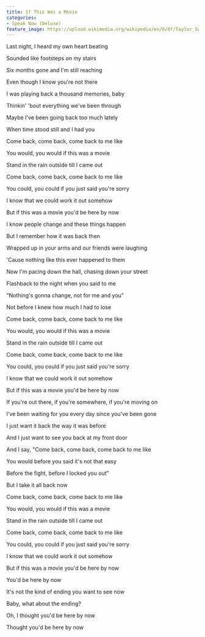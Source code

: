 ```yaml
---
title: If This Was a Movie
categories:
- Speak Now (Deluxe)
feature_image: https://upload.wikimedia.org/wikipedia/en/8/8f/Taylor_Swift_-_Speak_Now_cover.png
--- 
```

Last night, I heard my own heart beating

Sounded like footsteps on my stairs

Six months gone and I'm still reaching

Even though I know you're not there

I was playing back a thousand memories, baby

Thinkin' 'bout everything we've been through

Maybe I've been going back too much lately

When time stood still and I had you

Come back, come back, come back to me like

You would, you would if this was a movie

Stand in the rain outside till I came out

Come back, come back, come back to me like

You could, you could if you just said you're sorry

I know that we could work it out somehow

But if this was a movie you'd be here by now

I know people change and these things happen

But I remember how it was back then

Wrapped up in your arms and our friends were laughing

'Cause nothing like this ever happened to them

Now I'm pacing down the hall, chasing down your street

Flashback to the night when you said to me

"Nothing's gonna change, not for me and you"

Not before I knew how much I had to lose

Come back, come back, come back to me like

You would, you would if this was a movie

Stand in the rain outside till I came out

Come back, come back, come back to me like

You could, you could if you just said you're sorry

I know that we could work it out somehow

But if this was a movie you'd be here by now

If you're out there, if you're somewhere, if you're moving on

I've been waiting for you every day since you've been gone

I just want it back the way it was before

And I just want to see you back at my front door

And I say, "Come back, come back, come back to me like

You would before you said it's not that easy

Before the fight, before I locked you out"

But I take it all back now

Come back, come back, come back to me like

You would, you would if this was a movie

Stand in the rain outside till I came out

Come back, come back, come back to me like

You could, you could if you just said you're sorry

I know that we could work it out somehow

But if this was a movie you'd be here by now

You'd be here by now

It's not the kind of ending you want to see now

Baby, what about the ending?

Oh, I thought you'd be here by now

Thought you'd be here by now